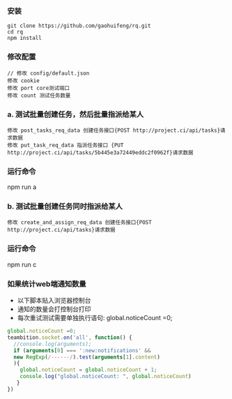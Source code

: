 ### 安装 
```
git clone https://github.com/gaohuifeng/rq.git
cd rq
npm install
```

### 修改配置
```
// 修改 config/default.json
修改 cookie
修改 port core测试端口
修改 count 测试任务数量
```

### a. 测试批量创建任务，然后批量指派给某人
```
修改 post_tasks_req_data 创建任务接口{POST http://project.ci/api/tasks}请求数据
修改 put_task_req_data 指派任务接口 {PUT http://project.ci/api/tasks/5b445e3a72449eddc2f0962f}请求数据
```
### 运行命令
npm run a

### b. 测试批量创建任务同时指派给某人
```
修改 create_and_assign_req_data 创建任务接口{POST http://project.ci/api/tasks}请求数据
```
### 运行命令
npm run c

### 如果统计web端通知数量
- 以下脚本贴入浏览器控制台
- 通知的数量会打控制台打印
- 每次重试测试需要单独执行语句: global.noticeCount =0; 
```js
global.noticeCount =0; 
teambition.socket.on('all', function() {
  //console.log(arguments); 
  if (arguments[0] === ':new:notifications' && 
  new RegExp(/------/).test(arguments[1].content)
  ){
    global.noticeCount = global.noticeCount + 1; 
    console.log("global.noticeCount: ", global.noticeCount)
   } 
})
```
